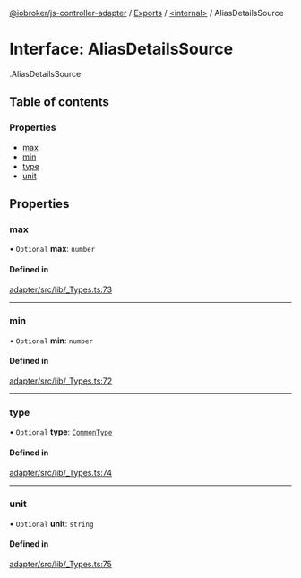 [@iobroker/js-controller-adapter](../README.md) / [Exports](../modules.md) / [<internal\>](../modules/internal_.md) / AliasDetailsSource

# Interface: AliasDetailsSource

[<internal>](../modules/internal_.md).AliasDetailsSource

## Table of contents

### Properties

- [max](internal_.AliasDetailsSource.md#max)
- [min](internal_.AliasDetailsSource.md#min)
- [type](internal_.AliasDetailsSource.md#type)
- [unit](internal_.AliasDetailsSource.md#unit)

## Properties

### max

• `Optional` **max**: `number`

#### Defined in

[adapter/src/lib/_Types.ts:73](https://github.com/ioBroker/ioBroker.js-controller/blob/c7ef56a8/packages/adapter/src/lib/_Types.ts#L73)

___

### min

• `Optional` **min**: `number`

#### Defined in

[adapter/src/lib/_Types.ts:72](https://github.com/ioBroker/ioBroker.js-controller/blob/c7ef56a8/packages/adapter/src/lib/_Types.ts#L72)

___

### type

• `Optional` **type**: [`CommonType`](../modules/internal_.md#commontype)

#### Defined in

[adapter/src/lib/_Types.ts:74](https://github.com/ioBroker/ioBroker.js-controller/blob/c7ef56a8/packages/adapter/src/lib/_Types.ts#L74)

___

### unit

• `Optional` **unit**: `string`

#### Defined in

[adapter/src/lib/_Types.ts:75](https://github.com/ioBroker/ioBroker.js-controller/blob/c7ef56a8/packages/adapter/src/lib/_Types.ts#L75)
